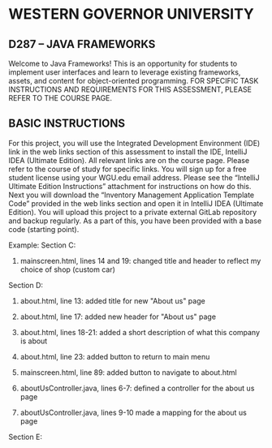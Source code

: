 # WESTERN GOVERNOR UNIVERSITY 
## D287 – JAVA FRAMEWORKS
Welcome to Java Frameworks! This is an opportunity for students to implement user interfaces and learn to leverage existing frameworks, assets, and content for object-oriented programming.
FOR SPECIFIC TASK INSTRUCTIONS AND REQUIREMENTS FOR THIS ASSESSMENT, PLEASE REFER TO THE COURSE PAGE.
## BASIC INSTRUCTIONS
For this project, you will use the Integrated Development Environment (IDE) link in the web links section of this assessment to install the IDE, IntelliJ IDEA (Ultimate Edition). All relevant links are on the course page. Please refer to the course of study for specific links. You will sign up for a free student license using your WGU.edu email address. Please see the “IntelliJ Ultimate Edition Instructions” attachment for instructions on how do this. Next you will download the “Inventory Management Application Template Code” provided in the web links section and open it in IntelliJ IDEA (Ultimate Edition). You will upload this project to a private external GitLab repository and backup regularly. As a part of this, you have been provided with a base code (starting point). 

Example:
Section C:
1. mainscreen.html, lines 14 and 19: changed title and header to reflect my choice of shop (custom car)

Section D:
1. about.html, line 13: added title for new "About us" page
2. about.html, line 17: added new header for "About us" page
3. about.html, lines 18-21: added a short description of what this company is about
4. about.html, line 23: added button to return to main menu

5. mainscreen.html, line 89: added button to navigate to about.html

6. aboutUsController.java, lines 6-7: defined a controller for the about us page
7. aboutUsController.java, lines 9-10 made a mapping for the about us page

Section E:

